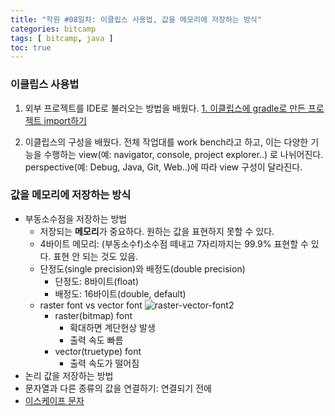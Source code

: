 ```yaml
---
title: "학원 #08일차: 이클립스 사용법, 값을 메모리에 저장하는 방식"
categories: bitcamp
tags: [ bitcamp, java ]
toc: true
---
```


### 이클립스 사용법
1. 외부 프로젝트를 IDE로 불러오는 방법을 배웠다.
[1. 이클립스에 gradle로 만든 프로젝트 import하기](http://localhost:4000/java/2020/07/22/eclipse-import-gradle-project)

2. 이클립스의 구성을 배웠다.
전체 작업대를 work bench라고 하고, 이는 다양한 기능을 수행하는 view(예: navigator, console, project explorer..) 로 나뉘어진다. perspective(예: Debug, Java, Git, Web..)에 따라 view 구성이 달라진다.

### 값을 메모리에 저장하는 방식

- 부동소수점을 저장하는 방법
  - 저장되는 **메모리**가 중요하다. 원하는 값을 표현하지 못할 수 있다.
  - 4바이트 메모리: (부동소수f)소수점 떼내고 7자리까지는 99.9% 표현할 수 있다. 표현 안 되는 것도 있음.
  - 단정도(single precision)와 배정도(double precision)
    - 단정도: 8바이트(float)
    - 배정도: 16바이트(double, default)
  - raster font vs vector font
![raster-vector-font2](https://justcreative.com/wp-content/uploads/2020/05/vector-raster.gif)
    - raster(bitmap) font
      - 확대하면 계단현상 발생
      - 출력 속도 빠름
    - vector(truetype) font
      - 출력 속도가 떨어짐
- 논리 값을 저장하는 방법
- 문자열과 다른 종류의 값을 연결하기: 연결되기 전에
- [이스케이프 문자](https://hayeon17kim.github.io/java/2020/07/22/escape-character)

